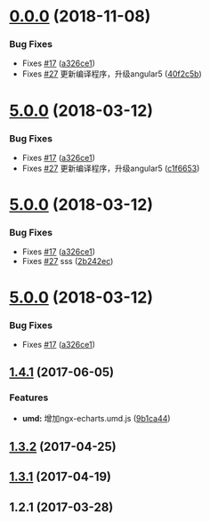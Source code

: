 # [0.0.0](https://github.com/twp0217/ngx-echarts/compare/v1.4.1...v0.0.0) (2018-11-08)


### Bug Fixes

* Fixes [#17](https://github.com/twp0217/ngx-echarts/issues/17) ([a326ce1](https://github.com/twp0217/ngx-echarts/commit/a326ce1))
* Fixes [#27](https://github.com/twp0217/ngx-echarts/issues/27) 更新编译程序，升级angular5 ([40f2c5b](https://github.com/twp0217/ngx-echarts/commit/40f2c5b))



<a name="5.0.0"></a>
# [5.0.0](https://github.com/twp0217/ngx-echarts/compare/v1.4.1...v5.0.0) (2018-03-12)


### Bug Fixes

* Fixes [#17](https://github.com/twp0217/ngx-echarts/issues/17) ([a326ce1](https://github.com/twp0217/ngx-echarts/commit/a326ce1))
* Fixes [#27](https://github.com/twp0217/ngx-echarts/issues/27) 更新编译程序，升级angular5 ([c1f6653](https://github.com/twp0217/ngx-echarts/commit/c1f6653))



<a name="5.0.0"></a>
# [5.0.0](https://github.com/twp0217/ngx-echarts/compare/v1.4.1...v5.0.0) (2018-03-12)


### Bug Fixes

* Fixes [#17](https://github.com/twp0217/ngx-echarts/issues/17) ([a326ce1](https://github.com/twp0217/ngx-echarts/commit/a326ce1))
* Fixes [#27](https://github.com/twp0217/ngx-echarts/issues/27) sss ([2b242ec](https://github.com/twp0217/ngx-echarts/commit/2b242ec))



<a name="5.0.0"></a>
# [5.0.0](https://github.com/twp0217/ngx-echarts/compare/v1.4.1...v5.0.0) (2018-03-12)


### Bug Fixes

* Fixes [#17](https://github.com/twp0217/ngx-echarts/issues/17) ([a326ce1](https://github.com/twp0217/ngx-echarts/commit/a326ce1))



<a name="1.4.1"></a>
## [1.4.1](https://github.com/twp0217/ngx-echarts/compare/v1.4.0...v1.4.1) (2017-06-05)


### Features

* **umd:** 增加ngx-echarts.umd.js ([9b1ca44](https://github.com/twp0217/ngx-echarts/commit/9b1ca44))



<a name="1.3.2"></a>
## [1.3.2](https://github.com/twp0217/ngx-echarts/compare/v1.3.1...v1.3.2) (2017-04-25)



<a name="1.3.1"></a>
## [1.3.1](https://github.com/twp0217/ngx-echarts/compare/v1.3.0...v1.3.1) (2017-04-19)



<a name="1.2.1"></a>
## 1.2.1 (2017-03-28)



